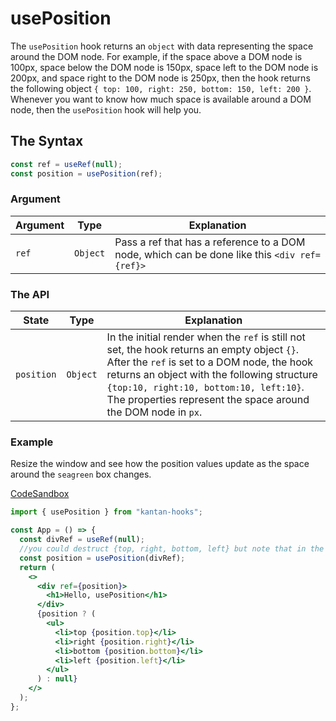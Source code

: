 # usePosition

The `usePosition` hook returns an `object` with data representing the space around the DOM node. For example, if the space above a DOM node is 100px, space below the DOM node is 150px, space left to the DOM node is 200px, and space right to the DOM node is 250px, then the hook returns the following object `{ top: 100, right: 250, bottom: 150, left: 200 }`. Whenever you want to know how much space is available around a DOM node, then the `usePosition` hook will help you.

## The Syntax

```jsx
const ref = useRef(null);
const position = usePosition(ref);
```

### Argument

| Argument | Type     | Explanation                                                                                  |
| -------- | -------- | -------------------------------------------------------------------------------------------- |
| `ref`    | `Object` | Pass a ref that has a reference to a DOM node, which can be done like this `<div ref={ref}>` |

### The API

| State      | Type     | Explanation                                                                                                                                                                                                                                                                                           |
| ---------- | -------- | ----------------------------------------------------------------------------------------------------------------------------------------------------------------------------------------------------------------------------------------------------------------------------------------------------- |
| `position` | `Object` | In the initial render when the `ref` is still not set, the hook returns an empty object `{}`. After the `ref` is set to a DOM node, the hook returns an object with the following structure `{top:10, right:10, bottom:10, left:10}`. The properties represent the space around the DOM node in `px`. |

### Example

Resize the window and see how the position values update as the space around the `seagreen` box changes.

[CodeSandbox](https://rrbuc.csb.app/position)

```jsx
import { usePosition } from "kantan-hooks";

const App = () => {
  const divRef = useRef(null);
  //you could destruct {top, right, bottom, left} but note that in the initial render, they will all be undefined
  const position = usePosition(divRef);
  return (
    <>
      <div ref={position}>
        <h1>Hello, usePosition</h1>
      </div>
      {position ? (
        <ul>
          <li>top {position.top}</li>
          <li>right {position.right}</li>
          <li>bottom {position.bottom}</li>
          <li>left {position.left}</li>
        </ul>
      ) : null}
    </>
  );
};
```
